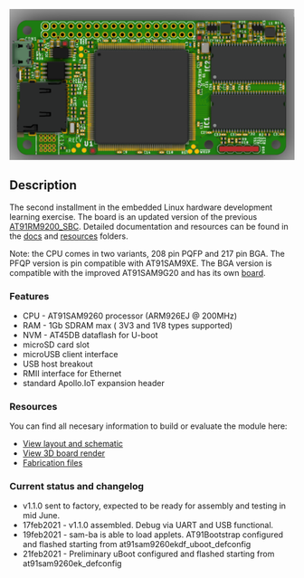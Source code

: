 ![board_render](/assets/front.png)
## Description
The second installment in the embedded Linux hardware development learning exercise.
The board is an updated version of the previous [AT91RM9200_SBC](https://github.com/vd-rd/sbc_at91rm9200/).
Detailed documentation and resources can be found in the [docs](docs) and [resources](resources) folders.

Note: the CPU comes in two variants, 208 pin PQFP and 217 pin BGA. The PFQP version is pin compatible with AT91SAM9XE. The BGA version is compatible with the improved AT91SAM9G20 and has its own [board](https://github.com/vd-rd/sbc_at91sam9g20).

### Features
 * CPU - AT91SAM9260 processor (ARM926EJ @ 200MHz)
 * RAM - 1Gb SDRAM max ( 3V3 and 1V8 types supported)
 * NVM - AT45DB dataflash for U-boot
 * microSD card slot
 * microUSB client interface
 * USB host breakout
 * RMII interface for Ethernet
 * standard Apollo.IoT expansion header

### Resources
You can find all necesary information to build or evaluate the module here:
   - [View layout and schematic](https://cadlab.io/project/1695) 
   - [View 3D board render](https://a360.co/2PfLcwq)
   - [Fabrication files](https://github.com/vd-rd/sbc_at91sam9260/releases)

### Current status and changelog
  - v1.1.0 sent to factory, expected to be ready for assembly and testing in mid June.
  - 17feb2021 - v1.1.0 assembled. Debug via UART and USB functional.
  - 19feb2021 - sam-ba is able to load applets. AT91Bootstrap configured and flashed starting from at91sam9260ekdf_uboot_defconfig
  - 21feb2021 - Preliminary uBoot configured and flashed starting from at91sam9260ek_defconfig
